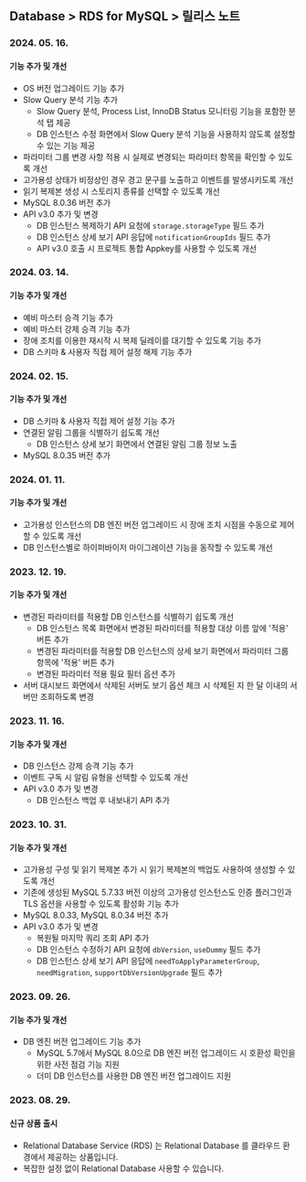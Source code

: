 ## Database > RDS for MySQL > 릴리스 노트

### 2024. 05. 16.

#### 기능 추가 및 개선

* OS 버전 업그레이드 기능 추가
* Slow Query 분석 기능 추가
  * Slow Query 분석, Process List, InnoDB Status 모니터링 기능을 포함한 분석 탭 제공
  * DB 인스턴스 수정 화면에서 Slow Query 분석 기능을 사용하지 않도록 설정할 수 있는 기능 제공
* 파라미터 그룹 변경 사항 적용 시 실제로 변경되는 파라미터 항목을 확인할 수 있도록 개선
* 고가용성 상태가 비정상인 경우 경고 문구를 노출하고 이벤트를 발생시키도록 개선
* 읽기 복제본 생성 시 스토리지 종류를 선택할 수 있도록 개선
* MySQL 8.0.36 버전 추가
* API v3.0 추가 및 변경
  * DB 인스턴스 복제하기 API 요청에 `storage.storageType` 필드 추가
  * DB 인스턴스 상세 보기 API 응답에 `notificationGroupIds` 필드 추가
  * API v3.0 호출 시 프로젝트 통합 Appkey를 사용할 수 있도록 개선

### 2024. 03. 14.

#### 기능 추가 및 개선

* 예비 마스터 승격 기능 추가
* 예비 마스터 강제 승격 기능 추가
* 장애 조치를 이용한 재시작 시 복제 딜레이를 대기할 수 있도록 기능 추가
* DB 스키마 & 사용자 직접 제어 설정 해제 기능 추가

### 2024. 02. 15.

#### 기능 추가 및 개선

* DB 스키마 & 사용자 직접 제어 설정 기능 추가
* 연결된 알림 그룹을 식별하기 쉽도록 개선
  * DB 인스턴스 상세 보기 화면에서 연결된 알림 그룹 정보 노출
* MySQL 8.0.35 버전 추가

### 2024. 01. 11.

#### 기능 추가 및 개선

* 고가용성 인스턴스의 DB 엔진 버전 업그레이드 시 장애 조치 시점을 수동으로 제어할 수 있도록 개선
* DB 인스턴스별로 하이퍼바이저 마이그레이션 기능을 동작할 수 있도록 개선

### 2023. 12. 19.

#### 기능 추가 및 개선

* 변경된 파라미터를 적용할 DB 인스턴스를 식별하기 쉽도록 개선
  * DB 인스턴스 목록 화면에서 변경된 파라미터를 적용할 대상 이름 앞에 '적용' 버튼 추가
  * 변경된 파라미터를 적용할 DB 인스턴스의 상세 보기 화면에서 파라미터 그룹 항목에 '적용' 버튼 추가
  * 변경된 파라미터 적용 필요 필터 옵션 추가
* 서버 대시보드 화면에서 삭제된 서버도 보기 옵션 체크 시 삭제된 지 한 달 이내의 서버만 조회하도록 변경

### 2023. 11. 16.

#### 기능 추가 및 개선

* DB 인스턴스 강제 승격 기능 추가
* 이벤트 구독 시 알림 유형을 선택할 수 있도록 개선
* API v3.0 추가 및 변경
  * DB 인스턴스 백업 후 내보내기 API 추가

### 2023. 10. 31.

#### 기능 추가 및 개선

* 고가용성 구성 및 읽기 복제본 추가 시 읽기 복제본의 백업도 사용하여 생성할 수 있도록 개선
* 기존에 생성된 MySQL 5.7.33 버전 이상의 고가용성 인스턴스도 인증 플러그인과 TLS 옵션을 사용할 수 있도록 활성화 기능 추가
* MySQL 8.0.33, MySQL 8.0.34 버전 추가
* API v3.0 추가 및 변경
    * 복원될 마지막 쿼리 조회 API 추가
    * DB 인스턴스 수정하기 API 요청에 `dbVersion`, `useDummy` 필드 추가
    * DB 인스턴스 상세 보기 API 응답에 `needToApplyParameterGroup`, `needMigration`, `supportDbVersionUpgrade` 필드 추가

### 2023. 09. 26.

#### 기능 추가 및 개선

* DB 엔진 버전 업그레이드 기능 추가
    * MySQL 5.7에서 MySQL 8.0으로 DB 엔진 버전 업그레이드 시 호환성 확인을 위한 사전 점검 기능 지원
    * 더미 DB 인스턴스를 사용한 DB 엔진 버전 업그레이드 지원

### 2023. 08. 29.

#### 신규 상품 출시

- Relational Database Service (RDS) 는 Relational Database 를 클라우드 환경에서 제공하는 상품입니다.
- 복잡한 설정 없이 Relational Database 사용할 수 있습니다.
